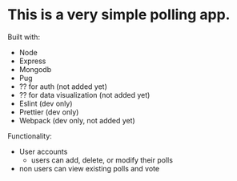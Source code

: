 # This is a very simple polling app.

Built with:

* Node
* Express
* Mongodb
* Pug
* ?? for auth (not added yet)
* ?? for data visualization (not added yet)
* Eslint (dev only)
* Prettier (dev only)
* Webpack (dev only, not added yet)

Functionality:

* User accounts
  * users can add, delete, or modify their polls
* non users can view existing polls and vote
